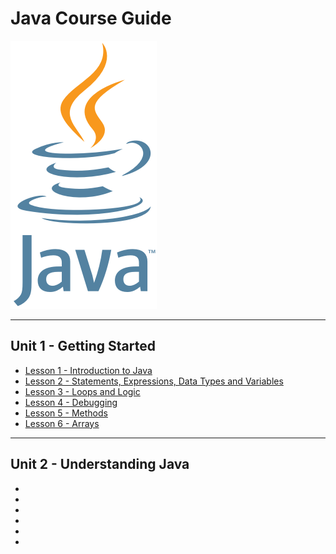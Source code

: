 # Java Course Guide

<a href="https://github.com/Kevin-Lago/Java-Course-Guide">
	<img src="java_logo.png" />
</a>

---
## Unit 1 - Getting Started

- [Lesson 1 - Introduction to Java](https://github.com/Kevin-Lago/Java-Course-Guide/tree/master/unit_1_getting_started/lesson_1_introduction_to_java)
- [Lesson 2 - Statements, Expressions, Data Types and Variables](https://github.com/Kevin-Lago/Java-Course-Guide/tree/master/unit_1_getting_started/lesson_2_statements_expressions_datatypes_and_variables)
- [Lesson 3 - Loops and Logic](https://github.com/Kevin-Lago/Java-Course-Guide/tree/master/unit_1_getting_started/lesson_3_loops_and_logic)
- [Lesson 4 - Debugging](https://github.com/Kevin-Lago/Java-Course-Guide/tree/master/unit_1_getting_started/lesson_4_debugging)
- [Lesson 5 - Methods](https://github.com/Kevin-Lago/Java-Course-Guide/tree/master/unit_1_getting_started/lesson_5_methods)
- [Lesson 6 - Arrays](https://github.com/Kevin-Lago/Java-Course-Guide/tree/master/unit_1_getting_started/lesson_6_arrays)

---
## Unit 2 - Understanding Java

- []()
- []()
- []()
- []()
- []()
- []()